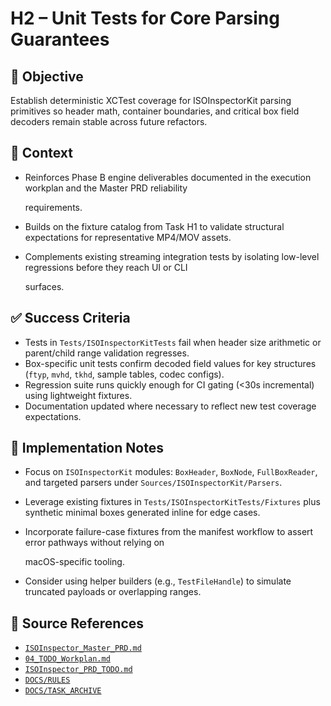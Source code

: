 # H2 – Unit Tests for Core Parsing Guarantees

## 🎯 Objective

Establish deterministic XCTest coverage for ISOInspectorKit parsing primitives so header math, container boundaries, and
critical box field decoders remain stable across future refactors.

## 🧩 Context

- Reinforces Phase B engine deliverables documented in the execution workplan and the Master PRD reliability

  requirements.

- Builds on the fixture catalog from Task H1 to validate structural expectations for representative MP4/MOV assets.
- Complements existing streaming integration tests by isolating low-level regressions before they reach UI or CLI

  surfaces.

## ✅ Success Criteria

- Tests in `Tests/ISOInspectorKitTests` fail when header size arithmetic or parent/child range validation regresses.
- Box-specific unit tests confirm decoded field values for key structures (`ftyp`, `mvhd`, `tkhd`, sample tables, codec configs).
- Regression suite runs quickly enough for CI gating (<30s incremental) using lightweight fixtures.
- Documentation updated where necessary to reflect new test coverage expectations.

## 🔧 Implementation Notes

- Focus on `ISOInspectorKit` modules: `BoxHeader`, `BoxNode`, `FullBoxReader`, and targeted parsers under `Sources/ISOInspectorKit/Parsers`.
- Leverage existing fixtures in `Tests/ISOInspectorKitTests/Fixtures` plus synthetic minimal boxes generated inline for edge cases.
- Incorporate failure-case fixtures from the manifest workflow to assert error pathways without relying on

  macOS-specific tooling.

- Consider using helper builders (e.g., `TestFileHandle`) to simulate truncated payloads or overlapping ranges.

## 🧠 Source References

- [`ISOInspector_Master_PRD.md`](../AI/ISOViewer/ISOInspector_PRD_Full/ISOInspector_Master_PRD.md)
- [`04_TODO_Workplan.md`](../AI/ISOInspector_Execution_Guide/04_TODO_Workplan.md)
- [`ISOInspector_PRD_TODO.md`](../AI/ISOViewer/ISOInspector_PRD_TODO.md)
- [`DOCS/RULES`](../RULES)
- [`DOCS/TASK_ARCHIVE`](../TASK_ARCHIVE)
